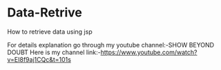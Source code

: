 # Data-Retrive
How to  retrieve data using jsp

For details explanation go through my youtube channel:-SHOW BEYOND DOUBT
Here is my channel link:-https://www.youtube.com/watch?v=EI8f9aj1CQc&t=101s
